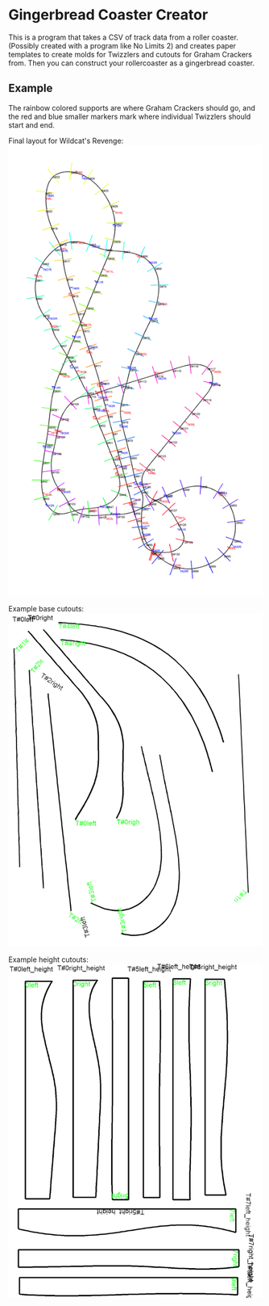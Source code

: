 # Gingerbread Coaster Creator
This is a program that takes a CSV of track data from a roller coaster. (Possibly created with a program like No Limits 2) and creates paper templates to create molds for Twizzlers and cutouts for Graham Crackers from. Then you can construct your rollercoaster as a gingerbread coaster.

## Example

The rainbow colored supports are where Graham Crackers should go, and the red and blue smaller markers mark where individual Twizzlers should start and end.

Final layout for Wildcat's Revenge:
![wildcat's revenge base layout](myOutput.png)

Example base cutouts:
![bases cutout](TwizzlerMoldsBasesCombined/Bases1.png)

Example height cutouts:
![height cutouts](TwizzlerMoldsHeightsCombined/Heights1.png)